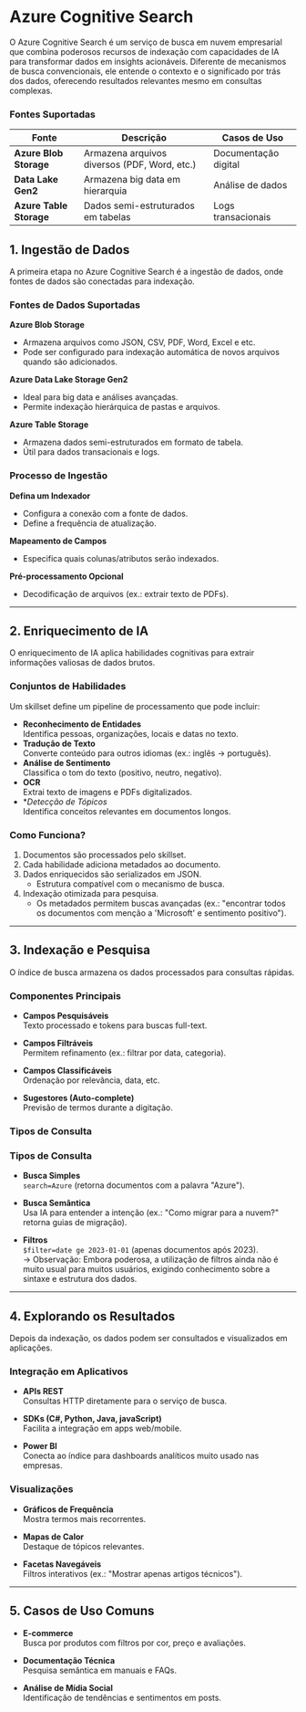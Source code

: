 # Azure Cognitive Search

O Azure Cognitive Search é um serviço de busca em nuvem empresarial que combina poderosos recursos de indexação com capacidades de IA para transformar dados em insights acionáveis. Diferente de mecanismos de busca convencionais, ele entende o contexto e o significado por trás dos dados, oferecendo resultados relevantes mesmo em consultas complexas.

### Fontes Suportadas
| Fonte | Descrição | Casos de Uso |
|-------|-----------|--------------|
| **Azure Blob Storage** | Armazena arquivos diversos (PDF, Word, etc.) | Documentação digital |
| **Data Lake Gen2** | Armazena big data em hierarquia | Análise de dados |
| **Azure Table Storage** | Dados semi-estruturados em tabelas | Logs transacionais |

## 1. Ingestão de Dados

A primeira etapa no Azure Cognitive Search é a ingestão de dados, onde fontes de dados são conectadas para indexação.

### Fontes de Dados Suportadas

**Azure Blob Storage**  
- Armazena arquivos como JSON, CSV, PDF, Word, Excel e etc.  
- Pode ser configurado para indexação automática de novos arquivos quando são adicionados.

**Azure Data Lake Storage Gen2**  
- Ideal para big data e análises avançadas.  
- Permite indexação hierárquica de pastas e arquivos.

**Azure Table Storage**  
- Armazena dados semi-estruturados em formato de tabela.  
- Útil para dados transacionais e logs.

### Processo de Ingestão

**Defina um Indexador**  
- Configura a conexão com a fonte de dados.  
- Define a frequência de atualização.

**Mapeamento de Campos**  
- Especifica quais colunas/atributos serão indexados.

**Pré-processamento Opcional**  
- Decodificação de arquivos (ex.: extrair texto de PDFs).

---

## 2. Enriquecimento de IA

O enriquecimento de IA aplica habilidades cognitivas para extrair informações valiosas de dados brutos.

### Conjuntos de Habilidades

Um skillset define um pipeline de processamento que pode incluir:
- **Reconhecimento de Entidades**  
  Identifica pessoas, organizações, locais e datas no texto.
- **Tradução de Texto**  
  Converte conteúdo para outros idiomas (ex.: inglês → português).
- **Análise de Sentimento**  
  Classifica o tom do texto (positivo, neutro, negativo).
- **OCR**  
  Extrai texto de imagens e PDFs digitalizados.
- **Detecção de Tópicos*  
  Identifica conceitos relevantes em documentos longos.

### Como Funciona?

1. Documentos são processados pelo skillset.  
2. Cada habilidade adiciona metadados ao documento.  
3. Dados enriquecidos são serializados em JSON.  
   - Estrutura compatível com o mecanismo de busca.  
4. Indexação otimizada para pesquisa.  
   - Os metadados permitem buscas avançadas (ex.: "encontrar todos os documentos com menção a 'Microsoft' e sentimento positivo").
---

## 3. Indexação e Pesquisa

O índice de busca armazena os dados processados para consultas rápidas.

### Componentes Principais

- **Campos Pesquisáveis**  
  Texto processado e tokens para buscas full-text.

- **Campos Filtráveis**  
  Permitem refinamento (ex.: filtrar por data, categoria).

- **Campos Classificáveis**  
  Ordenação por relevância, data, etc.

- **Sugestores (Auto-complete)**  
  Previsão de termos durante a digitação.

### Tipos de Consulta

### Tipos de Consulta

- **Busca Simples**  
  `search=Azure` (retorna documentos com a palavra "Azure").

- **Busca Semântica**  
  Usa IA para entender a intenção (ex.: "Como migrar para a nuvem?" retorna guias de migração).

- **Filtros**  
  `$filter=date ge 2023-01-01` (apenas documentos após 2023).  
  -> Observação: Embora poderosa, a utilização de filtros ainda não é muito usual para muitos usuários, exigindo conhecimento sobre a sintaxe e estrutura dos dados.
---

## 4. Explorando os Resultados

Depois da indexação, os dados podem ser consultados e visualizados em aplicações.

### Integração em Aplicativos

- **APIs REST**  
  Consultas HTTP diretamente para o serviço de busca.

- **SDKs (C#, Python, Java, javaScript)**  
  Facilita a integração em apps web/mobile.

- **Power BI**  
  Conecta ao índice para dashboards analíticos muito usado nas empresas.
 
### Visualizações

- **Gráficos de Frequência**  
  Mostra termos mais recorrentes.

- **Mapas de Calor**  
  Destaque de tópicos relevantes.

- **Facetas Navegáveis**  
  Filtros interativos (ex.: "Mostrar apenas artigos técnicos").

---

## 5. Casos de Uso Comuns

- **E-commerce**  
  Busca por produtos com filtros por cor, preço e avaliações.

- **Documentação Técnica**  
  Pesquisa semântica em manuais e FAQs.

- **Análise de Mídia Social**  
  Identificação de tendências e sentimentos em posts.
